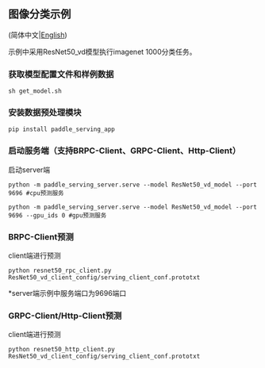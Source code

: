 ## 图像分类示例

(简体中文|[English](./README.md))

示例中采用ResNet50_vd模型执行imagenet 1000分类任务。

### 获取模型配置文件和样例数据
```
sh get_model.sh
```

### 安装数据预处理模块

```
pip install paddle_serving_app
```

### 启动服务端（支持BRPC-Client、GRPC-Client、Http-Client）

启动server端
```
python -m paddle_serving_server.serve --model ResNet50_vd_model --port 9696 #cpu预测服务
```

```
python -m paddle_serving_server.serve --model ResNet50_vd_model --port 9696 --gpu_ids 0 #gpu预测服务
```

### BRPC-Client预测
client端进行预测
```
python resnet50_rpc_client.py ResNet50_vd_client_config/serving_client_conf.prototxt
```
*server端示例中服务端口为9696端口


### GRPC-Client/Http-Client预测
client端进行预测
```
python resnet50_http_client.py ResNet50_vd_client_config/serving_client_conf.prototxt
```
